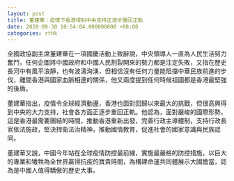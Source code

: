 ```yaml
---
layout: post
title: 董建華：疫情下香港得到中央支持正逐步重回正軌
date: 2020-09-30 10:54:04.000000000 +08:00
categories: rthk
---
```


全國政協副主席董建華在一項國慶活動上致辭說，中央領導人一直為人民生活努力奮鬥，任何企圖將中國政府和中國人民割裂開來的勢力都是注定失敗，又指在歷史長河中有風平浪靜，也有波濤洶湧，但相信沒有任何力量能阻擋中華民族前進的步伐，離間香港與國家血脈相連的關係，他又兩度提到任何時候祖國都是香港最堅強的後盾。

董建華指出，疫情令全球經濟動盪，香港也面對回歸以來最大的挑戰，但很高興得到中央的大力支持，社會各方面正逐步重回正軌。他認為，面對嚴峻的國際形勢，這是香港最需要團結的時間，推動香港重新出發，完善行政主導體制，支持行政長官依法施政，堅決捍衛法治精神，推動國情教育，促進社會的國家意識與民族認同。

董建華又說，中國今年站在全球疫情防控最前線，實施最嚴格的防控措施，以巨大的專業和犧牲為全世界贏得抗疫的寶貴時間，為構建命運共同體展示大國擔當，認為是中國人值得驕傲的歷史大事。
